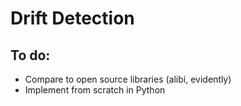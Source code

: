 # Drift Detection

## To do:
- Compare to open source libraries (alibi, evidently)
- Implement from scratch in Python

